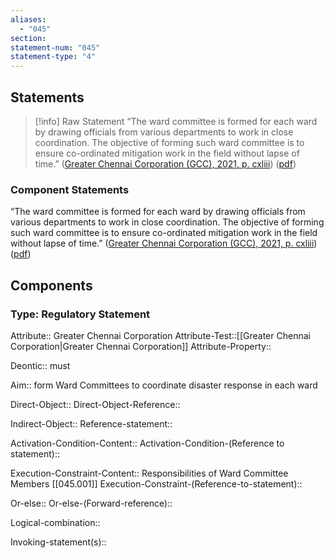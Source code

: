 ```yaml
---
aliases:
  - "045"
section: 
statement-num: "045"
statement-type: "4"
---
```

## Statements 
> [!info] Raw Statement
> “The ward committee is formed for each ward by drawing officials from various departments to work in close coordination. The objective of forming such ward committee is to ensure co-ordinated mitigation work in the field without lapse of time.” ([Greater Chennai Corporation (GCC), 2021, p. cxliii](zotero://select/library/items/AZZSXLC8)) ([pdf](zotero://open-pdf/library/items/ZWDYK52D?page=143&annotation=QUY9DMXS)) 
> 

### Component Statements
“The ward committee is formed for each ward by drawing officials from various departments to work in close coordination. The objective of forming such ward committee is to ensure co-ordinated mitigation work in the field without lapse of time.” ([Greater Chennai Corporation (GCC), 2021, p. cxliii](zotero://select/library/items/AZZSXLC8)) ([pdf](zotero://open-pdf/library/items/ZWDYK52D?page=143&annotation=QUY9DMXS)) 
## Components
### Type: Regulatory Statement
Attribute:: Greater Chennai Corporation
Attribute-Test::[[Greater Chennai Corporation|Greater Chennai Corporation]]
Attribute-Property::

Deontic:: must

Aim:: form Ward Committees to coordinate disaster response in each ward

Direct-Object:: 
Direct-Object-Reference:: 

Indirect-Object::
	Reference-statement::

Activation-Condition-Content::
	Activation-Condition-(Reference to statement)::

Execution-Constraint-Content:: Responsibilities of Ward Committee Members [[045.001]]
	Execution-Constraint-(Reference-to-statement)::

Or-else::
	Or-else-(Forward-reference)::

Logical-combination::

Invoking-statement(s)::